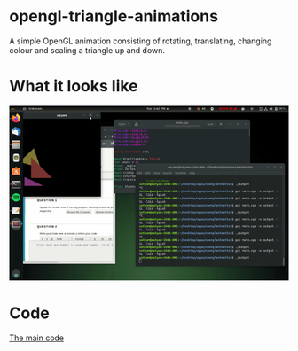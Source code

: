 # opengl-triangle-animations
A simple OpenGL animation consisting of rotating, translating, changing colour and scaling a triangle up and down.

# What it looks like
![](output.gif)

# Code
[The main code](/main.cpp)
